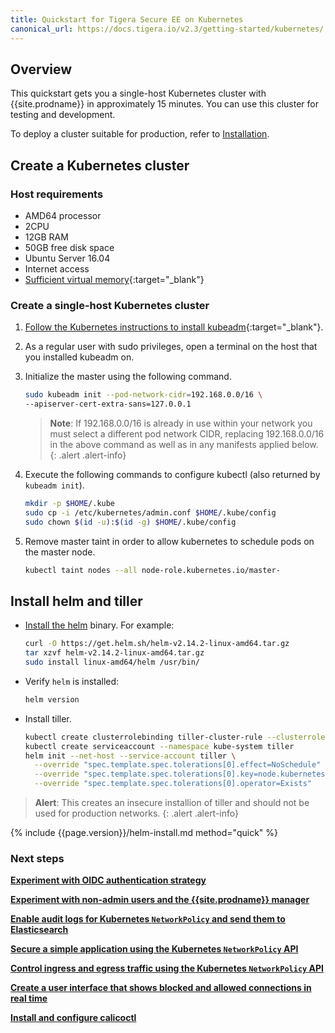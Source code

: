 ```yaml
---
title: Quickstart for Tigera Secure EE on Kubernetes
canonical_url: https://docs.tigera.io/v2.3/getting-started/kubernetes/
---
```


## Overview

This quickstart gets you a single-host Kubernetes cluster with {{site.prodname}}
in approximately 15 minutes. You can use this cluster for testing and
development.

To deploy a cluster suitable for production, refer to [Installation](installation).

## Create a Kubernetes cluster

### Host requirements

- AMD64 processor
- 2CPU
- 12GB RAM
- 50GB free disk space
- Ubuntu Server 16.04
- Internet access
- [Sufficient virtual memory](https://www.elastic.co/guide/en/elasticsearch/reference/current/vm-max-map-count.html){:target="_blank"}

### Create a single-host Kubernetes cluster

1. [Follow the Kubernetes instructions to install kubeadm](https://kubernetes.io/docs/setup/independent/install-kubeadm/){:target="_blank"}.

1. As a regular user with sudo privileges, open a terminal on the host that
   you installed kubeadm on.

1. Initialize the master using the following command.

   ```bash
   sudo kubeadm init --pod-network-cidr=192.168.0.0/16 \
   --apiserver-cert-extra-sans=127.0.0.1
   ```

   > **Note**: If 192.168.0.0/16 is already in use within your network you must select a different pod network
   > CIDR, replacing 192.168.0.0/16 in the above command as well as in any manifests applied below.
   {: .alert .alert-info}

1. Execute the following commands to configure kubectl (also returned by
   `kubeadm init`).

   ```bash
   mkdir -p $HOME/.kube
   sudo cp -i /etc/kubernetes/admin.conf $HOME/.kube/config
   sudo chown $(id -u):$(id -g) $HOME/.kube/config
   ```

1. Remove master taint in order to allow kubernetes to schedule pods on the master node.

   ```bash
   kubectl taint nodes --all node-role.kubernetes.io/master-
   ```

## Install helm and tiller

- [Install the helm](https://helm.sh/docs/using_helm/#install-helm) binary. For
  example:

  ```bash
  curl -O https://get.helm.sh/helm-v2.14.2-linux-amd64.tar.gz
  tar xzvf helm-v2.14.2-linux-amd64.tar.gz
  sudo install linux-amd64/helm /usr/bin/
  ```

- Verify `helm` is installed:

  ```bash
  helm version
  ```

- Install tiller.

  ```bash
  kubectl create clusterrolebinding tiller-cluster-rule --clusterrole=cluster-admin --serviceaccount=kube-system:tiller
  kubectl create serviceaccount --namespace kube-system tiller
  helm init --net-host --service-account tiller \
    --override "spec.template.spec.tolerations[0].effect=NoSchedule" \
    --override "spec.template.spec.tolerations[0].key=node.kubernetes.io/not-ready" \
    --override "spec.template.spec.tolerations[0].operator=Exists"
  ```

>**Alert**: This creates an insecure installion of tiller and should not be used
           for production networks.
{: .alert .alert-info}

{% include {{page.version}}/helm-install.md method="quick" %}

### Next steps

**[Experiment with OIDC authentication strategy](/{{page.version}}/reference/cnx/authentication)**

**[Experiment with non-admin users and the {{site.prodname}} manager](/{{page.version}}/reference/cnx/rbac-tiered-policies)**

**[Enable audit logs for Kubernetes `NetworkPolicy` and send them to Elasticsearch](/{{page.version}}/security/logs/elastic/ee-audit#enabling-auditing-for-other-resources)**

**[Secure a simple application using the Kubernetes `NetworkPolicy` API]({{site.url}}/{{page.version}}/security/simple-policy)**

**[Control ingress and egress traffic using the Kubernetes `NetworkPolicy` API]({{site.url}}/{{page.version}}/security/advanced-policy)**

**[Create a user interface that shows blocked and allowed connections in real time]({{site.url}}/{{page.version}}/security/stars-policy/)**

**[Install and configure calicoctl](/{{page.version}}/getting-started/calicoctl/install)**
